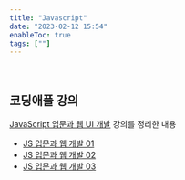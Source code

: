 ```yaml
---
title: "Javascript"
date: "2023-02-12 15:54"
enableToc: true
tags: [""]
---
```


<br>

## 코딩애플 강의

<a href='https://codingapple.com/course/javascript-jquery-ui/' target='_blank'>JavaScript 입문과 웹 UI 개발</a> 강의를 정리한 내용

- [JS 입문과 웹 개발 01](notes/TIL/fragment/lang/javascript/apple-js-01)
- [JS 입문과 웹 개발 02](notes/TIL/fragment/lang/javascript/apple-js-02)
- [JS 입문과 웹 개발 03](notes/TIL/fragment/lang/javascript/apple-js-03)